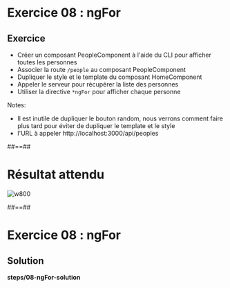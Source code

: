 <!-- .slide: class="exercice" -->
# Exercice 08 : ngFor
## Exercice<br>

- Créer un composant PeopleComponent à l'aide du CLI pour afficher toutes les personnes
- Associer la route `/people` au composant PeopleComponent
- Dupliquer le style et le template du composant HomeComponent
- Appeler le serveur pour récupérer la liste des personnes
- Utiliser la directive `*ngFor` pour afficher chaque personne

Notes:
- Il est inutile de dupliquer le bouton random, nous verrons comment faire plus tard pour éviter de dupliquer le template et le style
- l'URL à appeler http://localhost:3000/api/peoples

##==##

<!-- .slide: class="exercice" -->

# Résultat attendu

![w800](assets/images/school/functionalities/loop_expecting_result.png)

##==##

<!-- .slide: class="exercice full-center" -->
# Exercice 08 : ngFor
## Solution
<b>steps/08-ngFor-solution</b>



